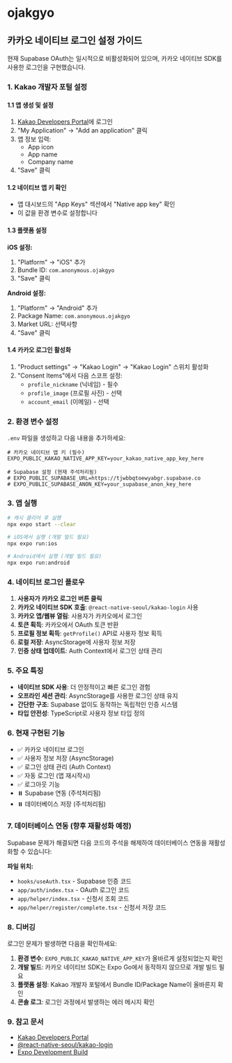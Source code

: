 # ojakgyo

## 카카오 네이티브 로그인 설정 가이드

현재 Supabase OAuth는 일시적으로 비활성화되어 있으며, 카카오 네이티브 SDK를 사용한 로그인을 구현했습니다.

### 1. Kakao 개발자 포털 설정

#### 1.1 앱 생성 및 설정
1. [Kakao Developers Portal](https://developers.kakao.com)에 로그인
2. "My Application" → "Add an application" 클릭
3. 앱 정보 입력:
   - App icon
   - App name
   - Company name
4. "Save" 클릭

#### 1.2 네이티브 앱 키 확인
- 앱 대시보드의 "App Keys" 섹션에서 "Native app key" 확인
- 이 값을 환경 변수로 설정합니다

#### 1.3 플랫폼 설정

**iOS 설정:**
1. "Platform" → "iOS" 추가
2. Bundle ID: `com.anonymous.ojakgyo`
3. "Save" 클릭

**Android 설정:**
1. "Platform" → "Android" 추가
2. Package Name: `com.anonymous.ojakgyo`
3. Market URL: 선택사항
4. "Save" 클릭

#### 1.4 카카오 로그인 활성화
1. "Product settings" → "Kakao Login" → "Kakao Login" 스위치 활성화
2. "Consent Items"에서 다음 스코프 설정:
   - `profile_nickname` (닉네임) - 필수
   - `profile_image` (프로필 사진) - 선택
   - `account_email` (이메일) - 선택

### 2. 환경 변수 설정

`.env` 파일을 생성하고 다음 내용을 추가하세요:

```env
# 카카오 네이티브 앱 키 (필수)
EXPO_PUBLIC_KAKAO_NATIVE_APP_KEY=your_kakao_native_app_key_here

# Supabase 설정 (현재 주석처리됨)
# EXPO_PUBLIC_SUPABASE_URL=https://tjwbbqtoewyabgr.supabase.co
# EXPO_PUBLIC_SUPABASE_ANON_KEY=your_supabase_anon_key_here
```

### 3. 앱 실행

```bash
# 캐시 클리어 후 실행
npx expo start --clear

# iOS에서 실행 (개발 빌드 필요)
npx expo run:ios

# Android에서 실행 (개발 빌드 필요)
npx expo run:android
```

### 4. 네이티브 로그인 플로우

1. **사용자가 카카오 로그인 버튼 클릭**
2. **카카오 네이티브 SDK 호출**: `@react-native-seoul/kakao-login` 사용
3. **카카오 앱/웹뷰 열림**: 사용자가 카카오에서 로그인
4. **토큰 획득**: 카카오에서 OAuth 토큰 반환
5. **프로필 정보 획득**: `getProfile()` API로 사용자 정보 획득
6. **로컬 저장**: AsyncStorage에 사용자 정보 저장
7. **인증 상태 업데이트**: Auth Context에서 로그인 상태 관리

### 5. 주요 특징

- **네이티브 SDK 사용**: 더 안정적이고 빠른 로그인 경험
- **오프라인 세션 관리**: AsyncStorage를 사용한 로그인 상태 유지
- **간단한 구조**: Supabase 없이도 동작하는 독립적인 인증 시스템
- **타입 안전성**: TypeScript로 사용자 정보 타입 정의

### 6. 현재 구현된 기능

- ✅ 카카오 네이티브 로그인
- ✅ 사용자 정보 저장 (AsyncStorage)
- ✅ 로그인 상태 관리 (Auth Context)
- ✅ 자동 로그인 (앱 재시작시)
- ✅ 로그아웃 기능
- ⏸️ Supabase 연동 (주석처리됨)
- ⏸️ 데이터베이스 저장 (주석처리됨)

### 7. 데이터베이스 연동 (향후 재활성화 예정)

Supabase 문제가 해결되면 다음 코드의 주석을 해제하여 데이터베이스 연동을 재활성화할 수 있습니다:

**파일 위치:**
- `hooks/useAuth.tsx` - Supabase 인증 코드
- `app/auth/index.tsx` - OAuth 로그인 코드
- `app/helper/index.tsx` - 신청서 조회 코드
- `app/helper/register/complete.tsx` - 신청서 저장 코드

### 8. 디버깅

로그인 문제가 발생하면 다음을 확인하세요:

1. **환경 변수**: `EXPO_PUBLIC_KAKAO_NATIVE_APP_KEY`가 올바르게 설정되었는지 확인
2. **개발 빌드**: 카카오 네이티브 SDK는 Expo Go에서 동작하지 않으므로 개발 빌드 필요
3. **플랫폼 설정**: Kakao 개발자 포털에서 Bundle ID/Package Name이 올바른지 확인
4. **콘솔 로그**: 로그인 과정에서 발생하는 에러 메시지 확인

### 9. 참고 문서

- [Kakao Developers Portal](https://developers.kakao.com)
- [@react-native-seoul/kakao-login](https://github.com/react-native-seoul/react-native-kakao-login)
- [Expo Development Build](https://docs.expo.dev/develop/development-builds/introduction/)
